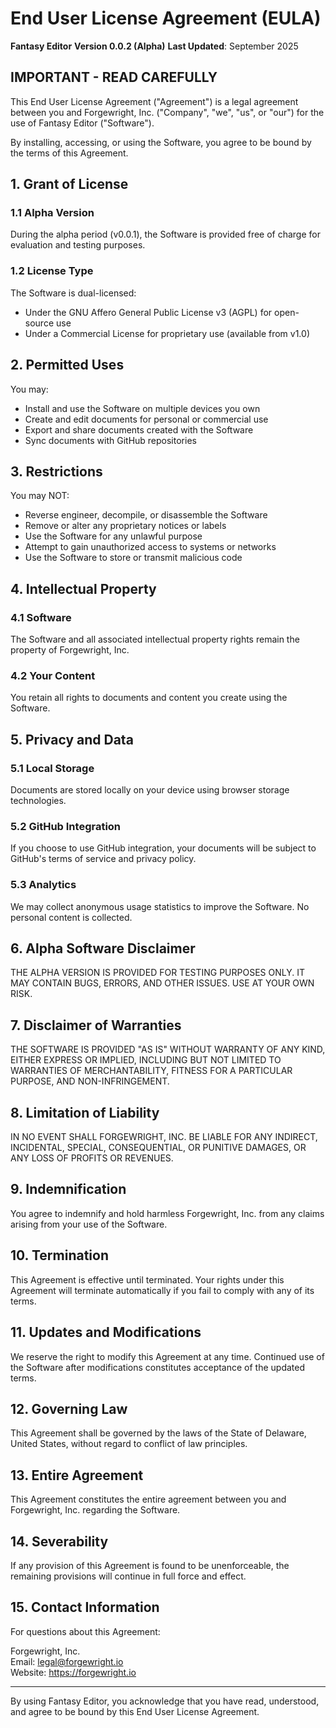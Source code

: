 # End User License Agreement (EULA)

**Fantasy Editor**
**Version 0.0.2 (Alpha)**
**Last Updated**: September 2025

## IMPORTANT - READ CAREFULLY

This End User License Agreement ("Agreement") is a legal agreement between you and Forgewright, Inc. ("Company", "we", "us", or "our") for the use of Fantasy Editor ("Software").

By installing, accessing, or using the Software, you agree to be bound by the terms of this Agreement.

## 1. Grant of License

### 1.1 Alpha Version
During the alpha period (v0.0.1), the Software is provided free of charge for evaluation and testing purposes.

### 1.2 License Type
The Software is dual-licensed:
- Under the GNU Affero General Public License v3 (AGPL) for open-source use
- Under a Commercial License for proprietary use (available from v1.0)

## 2. Permitted Uses

You may:
- Install and use the Software on multiple devices you own
- Create and edit documents for personal or commercial use
- Export and share documents created with the Software
- Sync documents with GitHub repositories

## 3. Restrictions

You may NOT:
- Reverse engineer, decompile, or disassemble the Software
- Remove or alter any proprietary notices or labels
- Use the Software for any unlawful purpose
- Attempt to gain unauthorized access to systems or networks
- Use the Software to store or transmit malicious code

## 4. Intellectual Property

### 4.1 Software
The Software and all associated intellectual property rights remain the property of Forgewright, Inc.

### 4.2 Your Content
You retain all rights to documents and content you create using the Software.

## 5. Privacy and Data

### 5.1 Local Storage
Documents are stored locally on your device using browser storage technologies.

### 5.2 GitHub Integration
If you choose to use GitHub integration, your documents will be subject to GitHub's terms of service and privacy policy.

### 5.3 Analytics
We may collect anonymous usage statistics to improve the Software. No personal content is collected.

## 6. Alpha Software Disclaimer

THE ALPHA VERSION IS PROVIDED FOR TESTING PURPOSES ONLY. IT MAY CONTAIN BUGS, ERRORS, AND OTHER ISSUES. USE AT YOUR OWN RISK.

## 7. Disclaimer of Warranties

THE SOFTWARE IS PROVIDED "AS IS" WITHOUT WARRANTY OF ANY KIND, EITHER EXPRESS OR IMPLIED, INCLUDING BUT NOT LIMITED TO WARRANTIES OF MERCHANTABILITY, FITNESS FOR A PARTICULAR PURPOSE, AND NON-INFRINGEMENT.

## 8. Limitation of Liability

IN NO EVENT SHALL FORGEWRIGHT, INC. BE LIABLE FOR ANY INDIRECT, INCIDENTAL, SPECIAL, CONSEQUENTIAL, OR PUNITIVE DAMAGES, OR ANY LOSS OF PROFITS OR REVENUES.

## 9. Indemnification

You agree to indemnify and hold harmless Forgewright, Inc. from any claims arising from your use of the Software.

## 10. Termination

This Agreement is effective until terminated. Your rights under this Agreement will terminate automatically if you fail to comply with any of its terms.

## 11. Updates and Modifications

We reserve the right to modify this Agreement at any time. Continued use of the Software after modifications constitutes acceptance of the updated terms.

## 12. Governing Law

This Agreement shall be governed by the laws of the State of Delaware, United States, without regard to conflict of law principles.

## 13. Entire Agreement

This Agreement constitutes the entire agreement between you and Forgewright, Inc. regarding the Software.

## 14. Severability

If any provision of this Agreement is found to be unenforceable, the remaining provisions will continue in full force and effect.

## 15. Contact Information

For questions about this Agreement:

Forgewright, Inc.  
Email: legal@forgewright.io  
Website: https://forgewright.io

---

By using Fantasy Editor, you acknowledge that you have read, understood, and agree to be bound by this End User License Agreement.